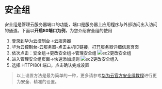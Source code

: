 # 安全组

安全组是管理云服务器端口的功能，端口是服务器上应用程序与外部访问出入访问的通道。下面以**开启80端口为例**，为您介绍安全组的使用

1. 登录到华为云控制台->云服务器
2. 华为云控制台-云服务器-点击主机ID链接，打开服务器详细信息页面
3. 依次点击：安全组->更改安全组->管理安全组
   ![ec2更改安全组](https://libs.websoft9.com/Websoft9/DocsPicture/zh/huaweicloud/huaweicloud-safegroup001-websoft9.png)
3. 进入管理安全组页面->快速添加规则
   ![ec2更改安全组入](https://libs.websoft9.com/Websoft9/DocsPicture/zh/huaweicloud/huaweicloud-safegroup002-websoft9.png)
4. 选择 HTTP(80) 端口，点击确认完成设置

> 以上设置方法是最为简单的一种，更多请参考[华为云官方安全组教程](https://support.huaweicloud.com/usermanual-ecs/zh-cn_topic_0030878383.html)进行更为安全、精准的设置。